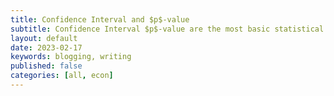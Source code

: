 ```yaml
---
title: Confidence Interval and $p$-value
subtitle: Confidence Interval $p$-value are the most basic statistical concepts but unfortunately often misunderstood. I discuss these two concepts in an intuitive way with simulation in Python.
layout: default
date: 2023-02-17
keywords: blogging, writing
published: false
categories: [all, econ]
---
```

